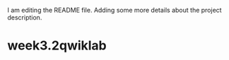 I am editing the README file. Adding some more details about the project description.
# week3.2qwiklab
